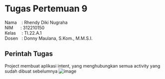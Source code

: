# Tugas Pertemuan 9
Nama &nbsp; &nbsp;: Rhendy Diki Nugraha<br>
NIM&nbsp; &nbsp; &nbsp; : 312210150<br>
Kelas&ensp; &nbsp; : TI.22.A.1<br>
Dosen &nbsp; : Donny Maulana, S.Kom., M.M.S.I.<br>

## Perintah Tugas
Project membuat aplikasi intent, yang menghubungkan semua activity yang sudah dibuat sebelumnya
![image](https://github.com/RhendyDikiN/Intent-App/assets/115677376/0e21e70e-b6a4-480b-9c4b-885e213a0c39)
